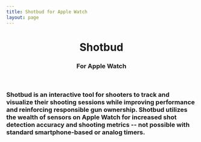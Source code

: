 ```yaml
---
title: Shotbud for Apple Watch
layout: page
---
```


<header class="masthead">
    <div class="homepage-cover">
        <div class="homepage-cover__container">
            <h1>Shotbud</h1>
            <h3>For Apple Watch</h3>
        </div>
    </div>
</header>

<div class="container-body">
    <div class="intro-text">
        <h3>Shotbud is an interactive tool for shooters to track and visualize their shooting sessions while improving performance and reinforcing responsible gun ownership. Shotbud utilizes the wealth of sensors on Apple Watch for increased shot detection accuracy and shooting metrics -- not possible with standard smartphone-based or&nbsp;analog&nbsp;timers.</h3>
    </div>
</div>
